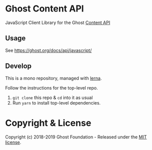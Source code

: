 # Ghost Content API

JavaScript Client Library for the Ghost [Content API](https://ghost.org/docs/api/content/)


## Usage

See https://ghost.org/docs/api/javascript/

## Develop

This is a mono repository, managed with [lerna](https://lernajs.io/).

Follow the instructions for the top-level repo.
1. `git clone` this repo & `cd` into it as usual
2. Run `yarn` to install top-level dependencies.


# Copyright & License

Copyright (c) 2018-2019 Ghost Foundation - Released under the [MIT license](LICENSE).
